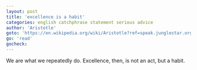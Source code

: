 ```yaml
---
layout: post
title: 'excellence is a habit'
categories: english catchphrase statement serious advice
author: 'Aristotle​'
goto: 'https://en.wikipedia.org/wiki/Aristotle?ref=speak.junglestar.org'
go: 'read'
gocheck:
---
```


We are what we repeatedly do. Excellence, then, is not an act, but a habit.
